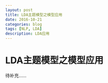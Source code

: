 ```yaml
--- 
layout: post 
title: LDA主题模型之模型应用
date: 2016-10-21 
categories: blog 
tags: [NLP, LDA] 
description: LDA应用
--- 
```


# LDA主题模型之模型应用

待补充……
